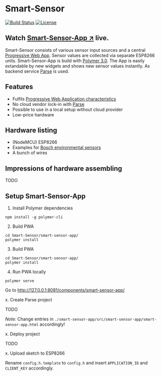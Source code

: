 # Smart-Sensor

[![Build Status](https://travis-ci.org/hunsalz/smart-sensor.svg?branch=master)](https://travis-ci.org/hunsalz/smart-sensor)
[![License](https://img.shields.io/badge/license-MIT%20License-blue.svg)](http://doge.mit-license.org)

## Watch [Smart-Sensor-App ↗](https://smart-sensor.back4app.io/) live.

Smart-Sensor consists of various sensor input sources and a central [Progressive Web App](https://en.wikipedia.org/wiki/Progressive_web_applications). Sensor values are collected via separate ESP8266 units. Smart-Sensor-App is build with [Polymer 3.0](https://polymer-library.polymer-project.org/3.0/docs/devguide/feature-overview). The App is easily extandable by new widgets and shows new sensor values instantly. As backend service [Parse](https://parseplatform.org/) is used.

## Features

* Fulfils [Progressive Web Application characteristics](https://en.wikipedia.org/wiki/Progressive_web_applications#Characteristics)
* No cloud vendor lock-in with [Parse](https://parseplatform.org/)
* Possible to use in a local setup without cloud provider
* Low-price hardware

## Hardware listing

* (NodeMCU) ESP8266
* Examples for [Bosch environmental sensors](https://www.bosch-sensortec.com/bst/products/environmental/integrated_environmental_unit/overview_integratedenvironmentalunit)
* A bunch of wires

## Impressions of hardware assembling

TODO

## Setup Smart-Sensor-App

1. Install Polymer dependencies

```
npm install -g polymer-cli
```

2. Build PWA

```
cd Smart-Sensor/smart-sensor-app/
polymer install
```

3. Build PWA

```
cd Smart-Sensor/smart-sensor-app/
polymer install
```

4. Run PWA locally

```
polymer serve
```

Go to http://127.0.0.1:8081/components/smart-sensor-app/

x. Create Parse project

TODO

*Note:* Change entries in `./smart-sensor-app/src/smart-sensor-app/smart-sensor-app.html` accordingly!

x. Deploy project

TODO

x. Upload sketch to ESP8266

Rename `config.h.template` to `config.h` and insert `APPLICATION_ID` and `CLIENT_KEY` accordingly.